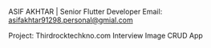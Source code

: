 ASIF AKHTAR | Senior Flutter Developer
Email: asifakhtar91298.personal@gmial.com

Project: Thirdrocktechkno.com Interview Image CRUD App
